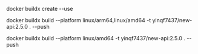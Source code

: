 docker buildx create --use

docker buildx build --platform linux/arm64,linux/amd64 -t yinqf7437/new-api:2.5.0 . --push

docker buildx build --platform linux/amd64 -t yinqf7437/new-api:2.5.0 . --push
